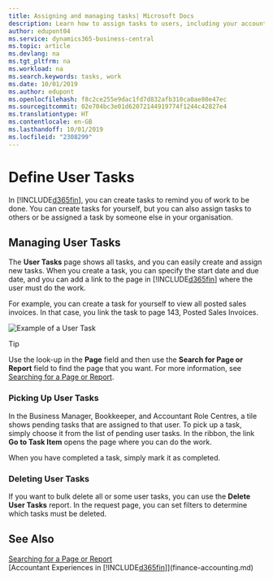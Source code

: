 ```yaml
---
title: Assigning and managing tasks| Microsoft Docs
description: Learn how to assign tasks to users, including your accountant, in Business Central
author: edupont04
ms.service: dynamics365-business-central
ms.topic: article
ms.devlang: na
ms.tgt_pltfrm: na
ms.workload: na
ms.search.keywords: tasks, work
ms.date: 10/01/2019
ms.author: edupont
ms.openlocfilehash: f8c2ce255e9dac1fd7d832afb310ca0ae80e47ec
ms.sourcegitcommit: 02e704bc3e01d62072144919774f1244c42827e4
ms.translationtype: HT
ms.contentlocale: en-GB
ms.lasthandoff: 10/01/2019
ms.locfileid: "2308299"
---
```

# <a name="define-user-tasks"></a>Define User Tasks
In [!INCLUDE[d365fin](includes/d365fin_md.md)], you can create tasks to remind you of work to be done. You can create tasks for yourself, but you can also assign tasks to others or be assigned a task by someone else in your organisation.  

## <a name="managing-user-tasks"></a>Managing User Tasks
The **User Tasks** page shows all tasks, and you can easily create and assign new tasks. When you create a task, you can specify the start date and due date, and you can add a link to the page in [!INCLUDE[d365fin](includes/d365fin_md.md)] where the user must do the work.  

For example, you can create a task for yourself to view all posted sales invoices. In that case, you link the task to page 143, Posted Sales Invoices.  

![Example of a User Task](media/across-user-tasks/sample-user-task.png "Example of a user task")

> [!TIP]  
>  Use the look-up in the **Page** field and then use the **Search for Page or Report** field to find the page that you want. For more information, see [Searching for a Page or Report](ui-search.md).  

### <a name="picking-up-user-tasks"></a>Picking Up User Tasks
In the Business Manager, Bookkeeper, and Accountant Role Centres, a tile shows pending tasks that are assigned to that user. To pick up a task, simply choose it from the list of pending user tasks. In the ribbon, the link **Go to Task Item** opens the page where you can do the work.  

When you have completed a task, simply mark it as completed.  

### <a name="deleting-user-tasks"></a>Deleting User Tasks
If you want to bulk delete all or some user tasks, you can use the **Delete User Tasks** report. In the request page, you can set filters to determine which tasks must be deleted.  

## <a name="see-also"></a>See Also
[Searching for a Page or Report](ui-search.md)  
[Accountant Experiences in [!INCLUDE[d365fin](includes/d365fin_md.md)]](finance-accounting.md)  
